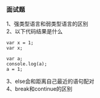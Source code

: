 ### 面试题
1、强类型语言和弱类型语言的区别</br>
2、以下代码结果是什么

````
var x = 1;
var x;
````
````
var a;
console.log(a);
a = 1;
````

3、else会和距离自己最近的语句配对</br>
4、break和continue的区别
